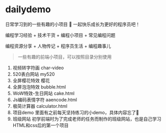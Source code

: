 # dailydemo
日常学习到的一些有趣的小项目
💪 一起快乐成长为更好的程序员吧！

编程学习经验 + 技术干货 + 编程小项目 + 常见编程问题

编程资源分享 + 人物传记 + 程序员生活 + 编程趣事儿

> 一些有趣的前端小项目，可以按照目录分别使用

1. 视频转字符画 char-video
1. 520表白网站 my520
1. 全屏樱花特效 樱花
1. 全屏泡泡特效 bubble.html
1. WoW特效-生日网站 cake.html
1. Js编码表情字符 aaencode.html
1. 极简计算器 calculator.html
1. 项目demo 里面有之前每天坚持练习的小demo，具体内容忘了💯
1. 班级网站 初学前端时为了完成老师的任务而制作的班级网站，也是自己学习HTML和css后的第一个项目
